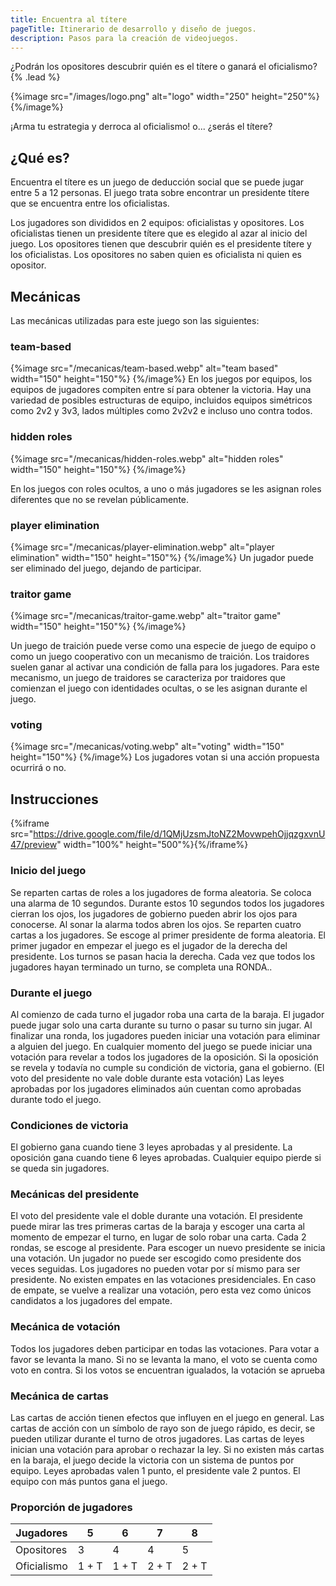 ```yaml
---
title: Encuentra al títere
pageTitle: Itinerario de desarrollo y diseño de juegos.
description: Pasos para la creación de videojuegos.
---
```


¿Podrán los opositores descubrir quién es el títere o ganará el oficialismo? {% .lead %}

{%image src="/images/logo.png" alt="logo" width="250" height="250"%} {%/image%}

¡Arma tu estrategia y derroca al oficialismo! o... ¿serás el títere?

## ¿Qué es?

Encuentra el títere es un juego de deducción social que se puede jugar entre 5 a 12 personas. El juego trata sobre encontrar un presidente títere que se encuentra entre los oficialistas.

Los jugadores son divididos en 2 equipos: oficialistas y opositores. Los oficialistas tienen un presidente títere que es elegido al azar al inicio del juego. Los opositores tienen que descubrir quién es el presidente títere y los oficialistas. Los opositores no saben quien es oficialista ni quien es opositor.

## Mecánicas

Las mecánicas utilizadas para este juego son las siguientes:

### team-based

{%image src="/mecanicas/team-based.webp" alt="team based" width="150" height="150"%} {%/image%}
En los juegos por equipos, los equipos de jugadores compiten entre sí para obtener la victoria. Hay una variedad de posibles estructuras de equipo, incluidos equipos simétricos como 2v2 y 3v3, lados múltiples como 2v2v2 e incluso uno contra todos.

### hidden roles

{%image src="/mecanicas/hidden-roles.webp" alt="hidden roles" width="150" height="150"%} {%/image%}

En los juegos con roles ocultos, a uno o más jugadores se les asignan roles diferentes que no se revelan públicamente.

### player elimination

{%image src="/mecanicas/player-elimination.webp" alt="player elimination" width="150" height="150"%} {%/image%}
Un jugador puede ser eliminado del juego, dejando de participar.

### traitor game

{%image src="/mecanicas/traitor-game.webp" alt="traitor game" width="150" height="150"%} {%/image%}

Un juego de traición puede verse como una especie de juego de equipo o como un juego cooperativo con un mecanismo de traición. Los traidores suelen ganar al activar una condición de falla para los jugadores. Para este mecanismo, un juego de traidores se caracteriza por traidores que comienzan el juego con identidades ocultas, o se les asignan durante el juego.

### voting

{%image src="/mecanicas/voting.webp" alt="voting" width="150" height="150"%} {%/image%}
Los jugadores votan si una acción propuesta ocurrirá o no.

## Instrucciones

{%iframe src="https://drive.google.com/file/d/1QMjUzsmJtoNZ2MovwpehOjjqzgxvnU47/preview" width="100%" height="500"%}{%/iframe%}

### Inicio del juego

Se reparten cartas de roles a los jugadores de forma aleatoria.
Se coloca una alarma de 10 segundos. Durante estos 10 segundos todos los jugadores cierran los ojos, los jugadores de gobierno pueden abrir los ojos para conocerse. Al sonar la alarma todos abren los ojos.
Se reparten cuatro cartas a los jugadores.
Se escoge al primer presidente de forma aleatoria.
El primer jugador en empezar el juego es el jugador de la derecha del presidente.
Los turnos se pasan hacia la derecha.
Cada vez que todos los jugadores hayan terminado un turno, se completa una RONDA..

### Durante el juego

Al comienzo de cada turno el jugador roba una carta de la baraja.
El jugador puede jugar solo una carta durante su turno o pasar su turno sin jugar.
Al finalizar una ronda, los jugadores pueden iniciar una votación para eliminar a alguien del juego.
En cualquier momento del juego se puede iniciar una votación para revelar a todos los jugadores de la oposición. Si la oposición se revela y todavía no cumple su condición de victoria, gana el gobierno. (El voto del presidente no vale doble durante esta votación)
Las leyes aprobadas por los jugadores eliminados aún cuentan como aprobadas durante todo el juego.

### Condiciones de victoria

El gobierno gana cuando tiene 3 leyes aprobadas y al presidente.
La oposición gana cuando tiene 6 leyes aprobadas.
Cualquier equipo pierde si se queda sin jugadores.

### Mecánicas del presidente

El voto del presidente vale el doble durante una votación.
El presidente puede mirar las tres primeras cartas de la baraja y escoger una carta al momento de empezar el turno, en lugar de solo robar una carta.
Cada 2 rondas, se escoge al presidente. Para escoger un nuevo presidente se inicia una votación.
Un jugador no puede ser escogido como presidente dos veces seguidas.
Los jugadores no pueden votar por sí mismo para ser presidente.
No existen empates en las votaciones presidenciales. En caso de empate, se vuelve a realizar una votación, pero esta vez como únicos candidatos a los jugadores del empate.

### Mecánica de votación

Todos los jugadores deben participar en todas las votaciones.
Para votar a favor se levanta la mano. Si no se levanta la mano, el voto se cuenta como voto en contra.
Si los votos se encuentran igualados, la votación se aprueba

### Mecánica de cartas

Las cartas de acción tienen efectos que influyen en el juego en general.
Las cartas de acción con un símbolo de rayo son de juego rápido, es decir, se pueden utilizar durante el turno de otros jugadores.
Las cartas de leyes inician una votación para aprobar o rechazar la ley.
Si no existen más cartas en la baraja, el juego decide la victoria con un sistema de puntos por equipo. Leyes aprobadas valen 1 punto, el presidente vale 2 puntos. El equipo con más puntos gana el juego.

### Proporción de jugadores

| Jugadores   | 5     | 6     | 7     | 8     |
| ----------- | ----- | ----- | ----- | ----- |
| Opositores  | 3     | 4     | 4     | 5     |
| Oficialismo | 1 + T | 1 + T | 2 + T | 2 + T |
